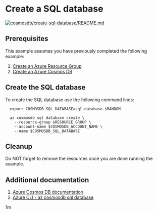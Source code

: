 
# Create a SQL database

[![cosmosdb/create-sql-database/README.md](https://github.com/Azure-Samples/java-on-azure-examples/actions/workflows/cosmosdb_create-sql-database_README_md.yml/badge.svg)](https://github.com/Azure-Samples/java-on-azure-examples/actions/workflows/cosmosdb_create-sql-database_README_md.yml)

## Prerequisites

This example assumes you have previously completed the following example:

1. [Create an Azure Resource Group](../../../general/group/create/README.md)
1. [Create an Azure Cosmos DB](../create/README.md)

<!-- workflow.cron(0 6 * * 3) -->
<!-- workflow.include(../create/README.md) -->

## Create the SQL database

To create the SQL database use the following command lines:

<!-- workflow.skip() -->
````shell
  export COSMOSDB_SQL_DATABASE=sql-database-$RANDOM

  az cosmosdb sql database create \
    --resource-group $RESOURCE_GROUP \
    --account-name $COSMOSDB_ACCOUNT_NAME \
    --name $COSMOSDB_SQL_DATABASE
````

<!-- workflow.run()

  if [[ -z $COSMOSDB_SQL_DATABASE ]]; then
    export COSMOSDB_SQL_DATABASE=sql-database-$RANDOM
    az cosmosdb sql database create \
      --resource-group $RESOURCE_GROUP \
      --account-name $COSMOSDB_ACCOUNT_NAME \
      --name $COSMOSDB_SQL_DATABASE
  fi

  -->

## Cleanup

<!-- workflow.directOnly()
  
  export RESULT=$(az cosmosdb sql database show \
    --resource-group $RESOURCE_GROUP \
    --account-name $COSMOSDB_ACCOUNT_NAME \
    --name $COSMOSDB_SQL_DATABASE \
    --output tsv --query id)
  az group delete --name $RESOURCE_GROUP --yes || true
  if [[ "$RESULT" == "" ]]; then
    echo "Failed to create CosmosDB SQL database $COSMOSDB_SQL_DATABASE"
    exit 1
  fi

  -->

Do NOT forget to remove the resources once you are done running the example.

## Additional documentation

1. [Azure Cosmos DB documentation](https://docs.microsoft.com/azure/cosmos-db/README.md)
1. [Azure CLI - az cosmosdb sql database](https://docs.microsoft.com/cli/azure/cosmosdb/sql/database)

1m
